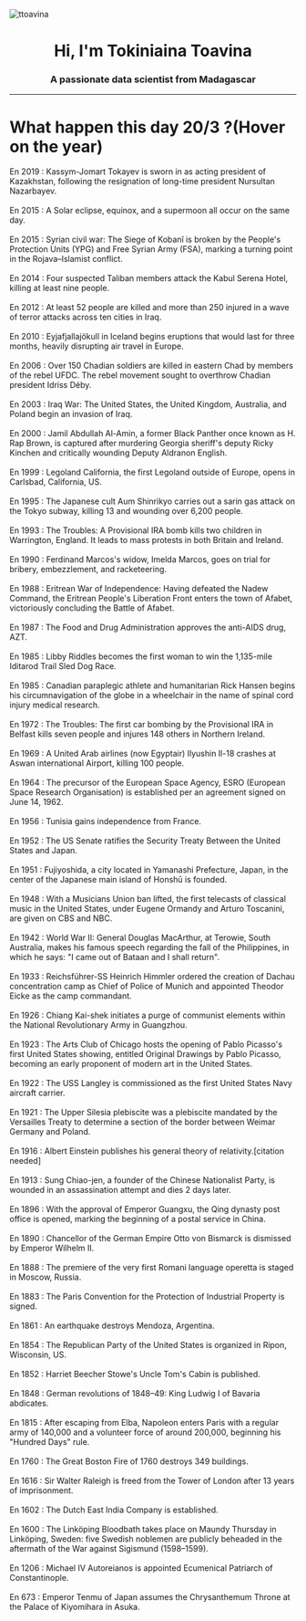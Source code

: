 
<p align="left"> <img src="https://komarev.com/ghpvc/?username=ttoavina&label=Profile%20views&color=0e75b6&style=flat" alt="ttoavina" /> </p>
<h1 align="center">Hi, I'm Tokiniaina Toavina</h1>
<h3 align="center">A passionate data scientist from Madagascar</h3>
    
<hr/>
<h1> What happen this day 20/3 ?(Hover on the year)</h1>

En 2019 : Kassym-Jomart Tokayev is sworn in as acting president of Kazakhstan, following the resignation of long-time president Nursultan Nazarbayev.
<br/><br/>
En 2015 : A Solar eclipse, equinox, and a supermoon all occur on the same day.
<br/><br/>
En 2015 : Syrian civil war: The Siege of Kobanî is broken by the People's Protection Units (YPG) and Free Syrian Army (FSA), marking a turning point in the Rojava–Islamist conflict.
<br/><br/>
En 2014 : Four suspected Taliban members attack the Kabul Serena Hotel, killing at least nine people.
<br/><br/>
En 2012 : At least 52 people are killed and more than 250 injured in a wave of terror attacks across ten cities in Iraq.
<br/><br/>
En 2010 : Eyjafjallajökull in Iceland begins eruptions that would last for three months, heavily disrupting air travel in Europe.
<br/><br/>
En 2006 : Over 150 Chadian soldiers are killed in eastern Chad by members of the rebel UFDC. The rebel movement sought to overthrow Chadian president Idriss Déby.
<br/><br/>
En 2003 : Iraq War: The United States, the United Kingdom, Australia, and Poland begin an invasion of Iraq.
<br/><br/>
En 2000 : Jamil Abdullah Al-Amin, a former Black Panther once known as H. Rap Brown, is captured after murdering Georgia sheriff's deputy Ricky Kinchen and critically wounding Deputy Aldranon English.
<br/><br/>
En 1999 : Legoland California, the first Legoland outside of Europe, opens in Carlsbad, California, US.
<br/><br/>
En 1995 : The Japanese cult Aum Shinrikyo carries out a sarin gas attack on the Tokyo subway, killing 13 and wounding over 6,200 people.
<br/><br/>
En 1993 : The Troubles: A Provisional IRA bomb kills two children in Warrington, England. It leads to mass protests in both Britain and Ireland.
<br/><br/>
En 1990 : Ferdinand Marcos's widow, Imelda Marcos, goes on trial for bribery, embezzlement, and racketeering.
<br/><br/>
En 1988 : Eritrean War of Independence: Having defeated the Nadew Command, the Eritrean People's Liberation Front enters the town of Afabet, victoriously concluding the Battle of Afabet.
<br/><br/>
En 1987 : The Food and Drug Administration approves the anti-AIDS drug, AZT.
<br/><br/>
En 1985 : Libby Riddles becomes the first woman to win the 1,135-mile Iditarod Trail Sled Dog Race.
<br/><br/>
En 1985 : Canadian paraplegic athlete and humanitarian Rick Hansen begins his circumnavigation of the globe in a wheelchair in the name of spinal cord injury medical research.
<br/><br/>
En 1972 : The Troubles: The first car bombing by the Provisional IRA in Belfast kills seven people and injures 148 others in Northern Ireland.
<br/><br/>
En 1969 : A United Arab airlines (now Egyptair) Ilyushin Il-18 crashes at Aswan international Airport, killing 100 people.
<br/><br/>
En 1964 : The precursor of the European Space Agency, ESRO (European Space Research Organisation) is established per an agreement signed on June 14, 1962.
<br/><br/>
En 1956 : Tunisia gains independence from France.
<br/><br/>
En 1952 : The US Senate ratifies the Security Treaty Between the United States and Japan.
<br/><br/>
En 1951 : Fujiyoshida, a city located in Yamanashi Prefecture, Japan, in the center of the Japanese main island of Honshū is founded.
<br/><br/>
En 1948 : With a Musicians Union ban lifted, the first telecasts of classical music in the United States, under Eugene Ormandy and Arturo Toscanini, are given on CBS and NBC.
<br/><br/>
En 1942 : World War II: General Douglas MacArthur, at Terowie, South Australia, makes his famous speech regarding the fall of the Philippines, in which he says: "I came out of Bataan and I shall return".
<br/><br/>
En 1933 : Reichsführer-SS Heinrich Himmler ordered the creation of Dachau concentration camp as Chief of Police of Munich and appointed Theodor Eicke as the camp commandant.
<br/><br/>
En 1926 : Chiang Kai-shek initiates a purge of communist elements within the National Revolutionary Army in Guangzhou.
<br/><br/>
En 1923 : The Arts Club of Chicago hosts the opening of Pablo Picasso's first United States showing, entitled Original Drawings by Pablo Picasso, becoming an early proponent of modern art in the United States.
<br/><br/>
En 1922 : The USS Langley is commissioned as the first United States Navy aircraft carrier.
<br/><br/>
En 1921 : The Upper Silesia plebiscite was a plebiscite mandated by the Versailles Treaty to determine a section of the border between Weimar Germany and Poland.
<br/><br/>
En 1916 : Albert Einstein publishes his general theory of relativity.[citation needed]
<br/><br/>
En 1913 : Sung Chiao-jen, a founder of the Chinese Nationalist Party, is wounded in an assassination attempt and dies 2 days later.
<br/><br/>
En 1896 : With the approval of Emperor Guangxu, the Qing dynasty post office is opened, marking the beginning of a postal service in China.
<br/><br/>
En 1890 : Chancellor of the German Empire Otto von Bismarck is dismissed by Emperor Wilhelm II.
<br/><br/>
En 1888 : The premiere of the very first Romani language operetta is staged in Moscow, Russia.
<br/><br/>
En 1883 : The Paris Convention for the Protection of Industrial Property is signed.
<br/><br/>
En 1861 : An earthquake destroys Mendoza, Argentina.
<br/><br/>
En 1854 : The Republican Party of the United States is organized in Ripon, Wisconsin, US.
<br/><br/>
En 1852 : Harriet Beecher Stowe's Uncle Tom's Cabin is published.
<br/><br/>
En 1848 : German revolutions of 1848–49: King Ludwig I of Bavaria abdicates.
<br/><br/>
En 1815 : After escaping from Elba, Napoleon enters Paris with a regular army of 140,000 and a volunteer force of around 200,000, beginning his "Hundred Days" rule.
<br/><br/>
En 1760 : The Great Boston Fire of 1760 destroys 349 buildings.
<br/><br/>
En 1616 : Sir Walter Raleigh is freed from the Tower of London after 13 years of imprisonment.
<br/><br/>
En 1602 : The Dutch East India Company is established.
<br/><br/>
En 1600 : The Linköping Bloodbath takes place on Maundy Thursday in Linköping, Sweden: five Swedish noblemen are publicly beheaded in the aftermath of the War against Sigismund (1598–1599).
<br/><br/>
En 1206 : Michael IV Autoreianos is appointed Ecumenical Patriarch of Constantinople.
<br/><br/>
En 673 : Emperor Tenmu of Japan assumes the Chrysanthemum Throne at the Palace of Kiyomihara in Asuka.
<br/><br/>
